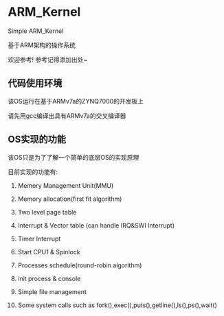 # ARM_Kernel
Simple ARM_Kernel

基于ARM架构的操作系统

欢迎参考! 参考记得添加出处~

## 代码使用环境
该OS运行在基于ARMv7a的ZYNQ7000的开发板上

请先用gcc编译出具有ARMv7a的交叉编译器

## OS实现的功能
该OS只是为了了解一个简单的底层OS的实现原理

目前实现的功能有:

1. Memory Management Unit(MMU)

2. Memory allocation(first fit algorithm)

3. Two level page table

4. Interrupt & Vector table (can handle IRQ&SWI Interrupt)

5. Timer Interrupt

6. Start CPU1 & Spinlock

7. Processes schedule(round-robin algorithm)

8. init process & console

9. Simple file management

10. Some system calls such as fork(),exec(),puts(),getline(),ls(),ps(),wait()
